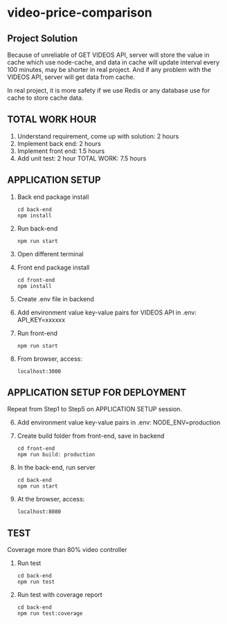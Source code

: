 # video-price-comparison

## Project Solution

Because of unreliable of GET VIDEOS API, server will store the value in cache which use node-cache, and data in cache will update interval every 100 minutes, may be shorter in real project. And if any problem with the VIDEOS API, server will get data from cache.

In real project, it is more safety if we use Redis or any database use for cache to store cache data.

## TOTAL WORK HOUR

1. Understand requirement, come up with solution: 2 hours
2. Implement back end: 2 hours
3. Implement front end: 1.5 hours
4. Add unit test: 2 hour
TOTAL WORK: 7.5 hours

## APPLICATION SETUP

1. Back end package install
   
   ```
   cd back-end
   npm install
    ```
2. Run back-end
   ```
   npm run start
    ```

3. Open different terminal
       
4. Front end package install
   ```
   cd front-end
   npm install
   ```
5. Create .env file in backend

6. Add environment value key-value pairs for VIDEOS API in .env: API_KEY=xxxxxx

7. Run front-end
    ```
   npm run start
    ```

8. From browser, access:
   ```
   localhost:3000
    ```

## APPLICATION SETUP FOR DEPLOYMENT
Repeat from Step1 to Step5 on APPLICATION SETUP session.

6. Add environment value key-value pairs in .env: NODE_ENV=production

7. Create build folder from front-end, save in backend
    ```
   cd front-end
   npm run build: production
    ``` 

8. In the back-end, run server

    ```
    cd back-end
    npm run start
    ```

9. At the browser, access:
 
    ```
   localhost:8080
    ```

## TEST

Coverage more than 80% video controller

1. Run test

    ```
    cd back-end
    npm run test
    ```

2. Run test with coverage report

    ```
    cd back-end
    npm run test:coverage
    ```
